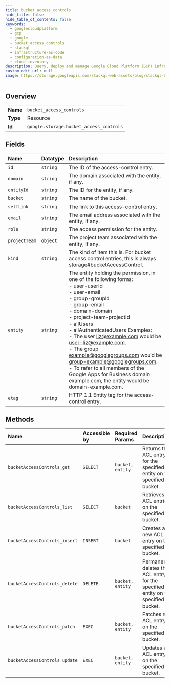 ```yaml
---
title: bucket_access_controls
hide_title: false
hide_table_of_contents: false
keywords:
  - googlecloudplatform
  - gcp
  - google
  - bucket_access_controls
  - stackql
  - infrastructure-as-code
  - configuration-as-data
  - cloud inventory
description: Query, deploy and manage Google Cloud Platform (GCP) infrastructure and resources using SQL
custom_edit_url: null
image: https://storage.googleapis.com/stackql-web-assets/blog/stackql-blog-post-featured-image.png
---
```

  
    

## Overview
<table><tbody>
<tr><td><b>Name</b></td><td><code>bucket_access_controls</code></td></tr>
<tr><td><b>Type</b></td><td>Resource</td></tr>
<tr><td><b>Id</b></td><td><code>google.storage.bucket_access_controls</code></td></tr>
</tbody></table>

## Fields
| Name | Datatype | Description |
|:-----|:---------|:------------|
| `id` | `string` | The ID of the access-control entry. |
| `domain` | `string` | The domain associated with the entity, if any. |
| `entityId` | `string` | The ID for the entity, if any. |
| `bucket` | `string` | The name of the bucket. |
| `selfLink` | `string` | The link to this access-control entry. |
| `email` | `string` | The email address associated with the entity, if any. |
| `role` | `string` | The access permission for the entity. |
| `projectTeam` | `object` | The project team associated with the entity, if any. |
| `kind` | `string` | The kind of item this is. For bucket access control entries, this is always storage#bucketAccessControl. |
| `entity` | `string` | The entity holding the permission, in one of the following forms: <br />- user-userId <br />- user-email <br />- group-groupId <br />- group-email <br />- domain-domain <br />- project-team-projectId <br />- allUsers <br />- allAuthenticatedUsers Examples: <br />- The user liz@example.com would be user-liz@example.com. <br />- The group example@googlegroups.com would be group-example@googlegroups.com. <br />- To refer to all members of the Google Apps for Business domain example.com, the entity would be domain-example.com. |
| `etag` | `string` | HTTP 1.1 Entity tag for the access-control entry. |
## Methods
| Name | Accessible by | Required Params | Description |
|:-----|:--------------|:----------------|:------------|
| `bucketAccessControls_get` | `SELECT` | `bucket, entity` | Returns the ACL entry for the specified entity on the specified bucket. |
| `bucketAccessControls_list` | `SELECT` | `bucket` | Retrieves ACL entries on the specified bucket. |
| `bucketAccessControls_insert` | `INSERT` | `bucket` | Creates a new ACL entry on the specified bucket. |
| `bucketAccessControls_delete` | `DELETE` | `bucket, entity` | Permanently deletes the ACL entry for the specified entity on the specified bucket. |
| `bucketAccessControls_patch` | `EXEC` | `bucket, entity` | Patches an ACL entry on the specified bucket. |
| `bucketAccessControls_update` | `EXEC` | `bucket, entity` | Updates an ACL entry on the specified bucket. |
